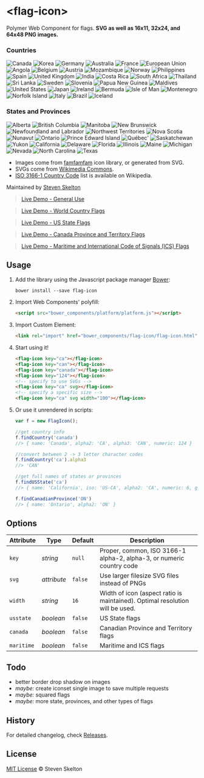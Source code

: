 &lt;flag-icon&gt;
===========

Polymer Web Component for flags. **SVG as well as 16x11, 32x24, and 64x48 PNG images.**

### Countries

![Canada](https://raw.githubusercontent.com/stevenrskelton/flag-icon/master/png/64/country-4x3/ca.png "Canada")
![Korea](https://raw.githubusercontent.com/stevenrskelton/flag-icon/master/png/64/country-4x3/kr.png "Korea")
![Germany](https://raw.githubusercontent.com/stevenrskelton/flag-icon/master/png/64/country-4x3/de.png "Germany")
![Australia](https://raw.githubusercontent.com/stevenrskelton/flag-icon/master/png/64/country-4x3/au.png "Australia")
![France](https://raw.githubusercontent.com/stevenrskelton/flag-icon/master/png/64/country-4x3/fr.png "France")
![European Union](https://raw.githubusercontent.com/stevenrskelton/flag-icon/master/png/64/country-4x3/europeanunion.png "European Union")
![Angola](https://raw.githubusercontent.com/stevenrskelton/flag-icon/master/png/64/country-4x3/ao.png "Angola")
![Belgium](https://raw.githubusercontent.com/stevenrskelton/flag-icon/master/png/64/country-4x3/be.png "Belgium")
![Austria](https://raw.githubusercontent.com/stevenrskelton/flag-icon/master/png/64/country-4x3/at.png "Austria")
![Mozambique](https://raw.githubusercontent.com/stevenrskelton/flag-icon/master/png/64/country-4x3/mz.png "Mozambique")
![Norway](https://raw.githubusercontent.com/stevenrskelton/flag-icon/master/png/64/country-4x3/no.png "Norway")
![Philippines](https://raw.githubusercontent.com/stevenrskelton/flag-icon/master/png/64/country-4x3/ph.png "Philippines")
![Spain](https://raw.githubusercontent.com/stevenrskelton/flag-icon/master/png/64/country-4x3/es.png "Spain")
![United Kingdom](https://raw.githubusercontent.com/stevenrskelton/flag-icon/master/png/64/country-4x3/gb.png "United Kingdom")
![India](https://raw.githubusercontent.com/stevenrskelton/flag-icon/master/png/64/country-4x3/in.png "India")
![Costa Rica](https://raw.githubusercontent.com/stevenrskelton/flag-icon/master/png/64/country-4x3/cr.png "Costa Rica")
![South Africa](https://raw.githubusercontent.com/stevenrskelton/flag-icon/master/png/64/country-4x3/za.png "South Africa")
![Thailand](https://raw.githubusercontent.com/stevenrskelton/flag-icon/master/png/64/country-4x3/th.png "Thailand")
![Sri Lanka](https://raw.githubusercontent.com/stevenrskelton/flag-icon/master/png/64/country-4x3/lk.png "Sri Lanka")
![Sweden](https://raw.githubusercontent.com/stevenrskelton/flag-icon/master/png/64/country-4x3/se.png "Sweden")
![Slovenia](https://raw.githubusercontent.com/stevenrskelton/flag-icon/master/png/64/country-4x3/si.png "Slovenia")
![Papua New Guinea](https://raw.githubusercontent.com/stevenrskelton/flag-icon/master/png/64/country-4x3/pg.png "Papua New Guinea")
![Maldives](https://raw.githubusercontent.com/stevenrskelton/flag-icon/master/png/64/country-4x3/mv.png "Maldives")
![United States](https://raw.githubusercontent.com/stevenrskelton/flag-icon/master/png/64/country-4x3/us.png "India")
![Japan](https://raw.githubusercontent.com/stevenrskelton/flag-icon/master/png/64/country-4x3/jp.png "Japan")
![Ireland](https://raw.githubusercontent.com/stevenrskelton/flag-icon/master/png/64/country-4x3/ie.png "Ireland")
![Bermuda](https://raw.githubusercontent.com/stevenrskelton/flag-icon/master/png/64/country-4x3/bm.png "Bermuda")
![Isle of Man](https://raw.githubusercontent.com/stevenrskelton/flag-icon/master/png/64/country-4x3/im.png "Isle of Man")
![Montenegro](https://raw.githubusercontent.com/stevenrskelton/flag-icon/master/png/64/country-4x3/me.png "Montenegro")
![Norfolk Island](https://raw.githubusercontent.com/stevenrskelton/flag-icon/master/png/64/country-4x3/nf.png "Norfolk Island")
![Italy](https://raw.githubusercontent.com/stevenrskelton/flag-icon/master/png/64/country-4x3/it.png "Italy")
![Brazil](https://raw.githubusercontent.com/stevenrskelton/flag-icon/master/png/64/country-4x3/br.png "Brazil")
![Iceland](https://raw.githubusercontent.com/stevenrskelton/flag-icon/master/png/64/country-4x3/is.png "Iceland")

### States and Provinces

![Alberta](https://raw.githubusercontent.com/stevenrskelton/flag-icon/master/png/64/ca/alberta.png "Alberta")
![British Columbia](https://raw.githubusercontent.com/stevenrskelton/flag-icon/master/png/64/ca/british_columbia.png "British Columbia")
![Manitoba](https://raw.githubusercontent.com/stevenrskelton/flag-icon/master/png/64/ca/manitoba.png "Manitoba")
![New Brunswick](https://raw.githubusercontent.com/stevenrskelton/flag-icon/master/png/64/ca/new_brunswick.png "New Brunswick")
![Newfoundland and Labrador](https://raw.githubusercontent.com/stevenrskelton/flag-icon/master/png/64/ca/newfoundland_and_labrador.png "Newfoundland and Labrador")
![Northwest Territories](https://raw.githubusercontent.com/stevenrskelton/flag-icon/master/png/64/ca/northwest_territories.png "Northwest Territories")
![Nova Scotia](https://raw.githubusercontent.com/stevenrskelton/flag-icon/master/png/64/ca/nova_scotia.png "Nova Scotia")
![Nunavut](https://raw.githubusercontent.com/stevenrskelton/flag-icon/master/png/64/ca/nunavut.png "Nunavut")
![Ontario](https://raw.githubusercontent.com/stevenrskelton/flag-icon/master/png/64/ca/ontario.png "Ontario")
![Prince Edward Island](https://raw.githubusercontent.com/stevenrskelton/flag-icon/master/png/64/ca/prince_edward_island.png "Prince Edward Island")
![Québec'](https://raw.githubusercontent.com/stevenrskelton/flag-icon/master/png/64/ca/québec.png "Québec")
![Saskatchewan](https://raw.githubusercontent.com/stevenrskelton/flag-icon/master/png/64/ca/saskatchewan.png "Saskatchewan")
![Yukon](https://raw.githubusercontent.com/stevenrskelton/flag-icon/master/png/64/ca/yukon.png "Yukon")
![California](https://raw.githubusercontent.com/stevenrskelton/flag-icon/master/png/64/us/california.png "California")
![Delaware](https://raw.githubusercontent.com/stevenrskelton/flag-icon/master/png/64/us/delaware.png "Delaware")
![Florida](https://raw.githubusercontent.com/stevenrskelton/flag-icon/master/png/64/us/florida.png "Florida")
![Illinois](https://raw.githubusercontent.com/stevenrskelton/flag-icon/master/png/64/us/illinois.png "Illinois")
![Maine](https://raw.githubusercontent.com/stevenrskelton/flag-icon/master/png/64/us/maine.png "Maine")
![Michigan](https://raw.githubusercontent.com/stevenrskelton/flag-icon/master/png/64/us/michigan.png "Michigan")
![Nevada](https://raw.githubusercontent.com/stevenrskelton/flag-icon/master/png/64/us/nevada.png "Nevada")
![North Carolina](https://raw.githubusercontent.com/stevenrskelton/flag-icon/master/png/64/us/north_carolina.png "North Carolina")
![Texas](https://raw.githubusercontent.com/stevenrskelton/flag-icon/master/png/64/us/texas.png "Texas")

* Images come from [famfamfam](http://www.famfamfam.com/lab/icons/flags/) icon library, or generated from SVG.
* SVGs come from [Wikimedia Commons](http://commons.wikimedia.org/wiki/Category:SVG_sovereign_state_flags).
* [ISO 3166-1 Country Code](http://en.wikipedia.org/wiki/ISO_3166-1) list is available on Wikipedia.

Maintained by [Steven Skelton](https://github.com/stevenrskelton)

> [Live Demo - General Use](http://files.stevenskelton.ca/flag-icon/examples/index.html)

> [Live Demo - World Country Flags](http://files.stevenskelton.ca/flag-icon/examples/countries.html)

> [Live Demo - US State Flags](http://files.stevenskelton.ca/flag-icon/examples/us-states.html)

> [Live Demo - Canada Province and Territory Flags](http://files.stevenskelton.ca/flag-icon/examples/canada-provinces.html)

> [Live Demo - Maritime and International Code of Signals (ICS) Flags](http://files.stevenskelton.ca/flag-icon/examples/maritime.html)

## Usage

1. Add the library using the Javascript package manager [Bower](http://bower.io/):

	```bower install --save flag-icon```

2. Import Web Components' polyfill:

	```html
	<script src="bower_components/platform/platform.js"></script>
	```

3. Import Custom Element:

	```html
	<link rel="import" href="bower_components/flag-icon/flag-icon.html">
	```

4. Start using it!

	```html
	<flag-icon key="ca"></flag-icon>
	<flag-icon key="can"></flag-icon>
	<flag-icon key="canada"></flag-icon>
	<flag-icon key="124"></flag-icon>
	<!-- specify to use SVGs -->
	<flag-icon key="ca" svg></flag-icon>
	<!-- specify a specific size -->
	<flag-icon key="ca" svg width="100"></flag-icon>
	```

5. Or use it unrendered in scripts:

	```javascript
	var f = new FlagIcon();

	//get country info
	f.findCountry('canada')
	//> { name: 'Canada', alpha2: 'CA', alpha3: 'CAN', numeric: 124 }

	//convert between 2 -> 3 letter character codes
	f.findCountry('ca').alpha3
	//> 'CAN'

	//get full names of states or provinces
	f.findUSState('ca')
	//> { name: 'California', iso: 'US-CA', alpha2: 'CA', numeric: 6, gpo: 'Calif.' }

	f.findCanadianProvince('ON')
	//> { name: 'Ontario', alpha2: 'ON' }
	```

## Options

Attribute			| Type			| Default		| Description
---					| ---			| ---			| ---
`key`				| *string*		| `null`		| Proper, common, ISO 3166-1 alpha-2, alpha-3, or numeric country code
`svg`				| *attribute*	| `false`		| Use larger filesize SVG files instead of PNGs
`width`				| *string*		| `16`			| Width of icon (aspect ratio is maintained). Optimal resolution will be used.
`usstate`			| *boolean*		| `false`		| US State flags
`canada`			| *boolean*		| `false`		| Canadian Province and Territory flags
`maritime`			| *boolean*		| `false`		| Maritime and ICS flags

## Todo
- better border drop shadow on images
- _maybe:_ create iconset single image to save multiple requests
- _maybe:_ squared flags
- _maybe:_ more state, provinces, and other types of flags

## History

For detailed changelog, check [Releases](https://github.com/stevenrskelton/flag-icon/releases).

## License

[MIT License](http://opensource.org/licenses/MIT) © Steven Skelton
